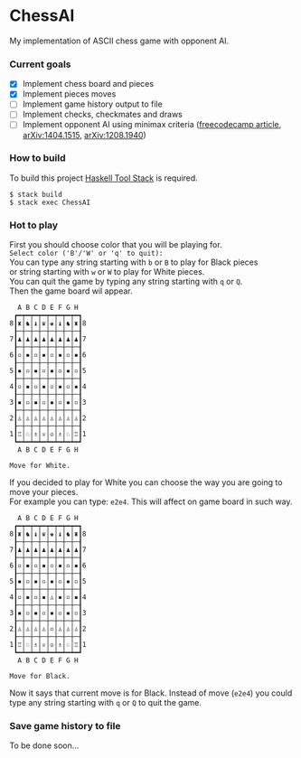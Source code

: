 # ChessAI

My implementation of ASCII chess game with opponent AI.

### Current goals
- [x] Implement chess board and pieces
- [X] Implement pieces moves
- [ ] Implement game history output to file
- [ ] Implement checks, checkmates and draws
- [ ] Implement opponent AI using minimax criteria ([freecodecamp article](https://www.freecodecamp.org/news/simple-chess-ai-step-by-step-1d55a9266977/), [arXiv:1404.1515](https://arxiv.org/abs/1404.1515), [arXiv:1208.1940](https://arxiv.org/abs/1208.1940))

### How to build
To build this project [Haskell Tool Stack](https://github.com/commercialhaskell/stack) is required. 
```
$ stack build  
$ stack exec ChessAI
```

### Hot to play
First you should choose color that you will be playing for.  
`Select color ('B'/'W' or 'q' to quit): `  
You can type any string starting with `b` or `B` to play for Black pieces  
or string starting with `w` or `W` to play for White pieces.  
You can quit the game by typing any string starting with `q` or `Q`.  
Then the game board wil appear.  
```
  A B C D E F G H
 ┏━┯━┯━┯━┯━┯━┯━┯━┓
8┃♜│♞│♝│♛│♚│♝│♞│♜┃8
 ┠─┼─┼─┼─┼─┼─┼─┼─┨
7┃♟│♟│♟│♟│♟│♟│♟│♟┃7
 ┠─┼─┼─┼─┼─┼─┼─┼─┨
6┃▫│▪│▫│▪│▫│▪│▫│▪┃6
 ┠─┼─┼─┼─┼─┼─┼─┼─┨
5┃▪│▫│▪│▫│▪│▫│▪│▫┃5
 ┠─┼─┼─┼─┼─┼─┼─┼─┨
4┃▫│▪│▫│▪│▫│▪│▫│▪┃4
 ┠─┼─┼─┼─┼─┼─┼─┼─┨
3┃▪│▫│▪│▫│▪│▫│▪│▫┃3
 ┠─┼─┼─┼─┼─┼─┼─┼─┨
2┃♙│♙│♙│♙│♙│♙│♙│♙┃2
 ┠─┼─┼─┼─┼─┼─┼─┼─┨
1┃♖│♘│♗│♕│♔│♗│♘│♖┃1
 ┗━┷━┷━┷━┷━┷━┷━┷━┛
  A B C D E F G H

Move for White.
```  
If you decided to play for White you can choose the way you are going to move your pieces.  
For example you can type: `e2e4`. This will affect on game board in such way.   
```
  A B C D E F G H
 ┏━┯━┯━┯━┯━┯━┯━┯━┓
8┃♜│♞│♝│♛│♚│♝│♞│♜┃8
 ┠─┼─┼─┼─┼─┼─┼─┼─┨
7┃♟│♟│♟│♟│♟│♟│♟│♟┃7
 ┠─┼─┼─┼─┼─┼─┼─┼─┨
6┃▫│▪│▫│▪│▫│▪│▫│▪┃6
 ┠─┼─┼─┼─┼─┼─┼─┼─┨
5┃▪│▫│▪│▫│▪│▫│▪│▫┃5
 ┠─┼─┼─┼─┼─┼─┼─┼─┨
4┃▫│▪│▫│▪│♙│▪│▫│▪┃4
 ┠─┼─┼─┼─┼─┼─┼─┼─┨
3┃▪│▫│▪│▫│▪│▫│▪│▫┃3
 ┠─┼─┼─┼─┼─┼─┼─┼─┨
2┃♙│♙│♙│♙│▫│♙│♙│♙┃2
 ┠─┼─┼─┼─┼─┼─┼─┼─┨
1┃♖│♘│♗│♕│♔│♗│♘│♖┃1
 ┗━┷━┷━┷━┷━┷━┷━┷━┛
  A B C D E F G H

Move for Black.
```  
Now it says that current move is for Black. Instead of move (`e2e4`) you could type any string starting with `q` or `Q` to quit the game.   

### Save game history to file
To be done soon...
